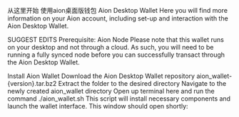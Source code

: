 从这里开始
使用aion桌面版钱包
Aion Desktop Wallet
Here you will find more information on your Aion account, including set-up and interaction with the Aion Desktop Wallet.

SUGGEST EDITS
Prerequisite: Aion Node
Please note that this wallet runs on your desktop and not through a cloud. As such, you will need to be running a fully synced node before you can successfully transact through the Aion Desktop Wallet.

Install Aion Wallet
Download the Aion Desktop Wallet repository aion_wallet-{version}.tar.bz2
Extract the folder to the desired directory
Navigate to the newly created aion_wallet directory
Open up terminal here and run the command
./aion_wallet.sh
This script will install necessary components and launch the wallet interface. This window should open shortly: